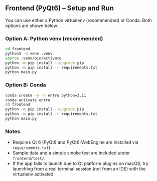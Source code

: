 ## Frontend (PyQt6) – Setup and Run

You can use either a Python virtualenv (recommended) or Conda. Both options are shown below.

### Option A: Python venv (recommended)
```bash
cd frontend
python3 -m venv .venv
source .venv/bin/activate
python -m pip install --upgrade pip
python -m pip install -r requirements.txt
python main.py
```

### Option B: Conda
```bash
conda create -y -n entro python=3.11
conda activate entro
cd frontend
python -m pip install --upgrade pip
python -m pip install -r requirements.txt
python main.py
```

### Notes
- Requires Qt 6 (PyQt6 and PyQt6-WebEngine are installed via `requirements.txt`).
- Sample data and a simple smoke test are included under `frontend/test/`.
- If the app fails to launch due to Qt platform plugins on macOS, try launching from a real terminal session (not from an IDE) with the virtualenv activated.
